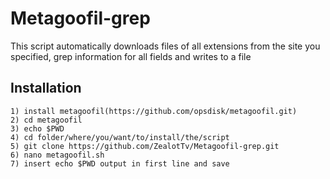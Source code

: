 # Metagoofil-grep
This script automatically downloads files of all extensions from the site you specified, grep information for all fields and writes to a file

## Installation
```
1) install metagoofil(https://github.com/opsdisk/metagoofil.git)
2) cd metagoofil
3) echo $PWD
4) cd folder/where/you/want/to/install/the/script
5) git clone https://github.com/ZealotTv/Metagoofil-grep.git
6) nano metagoofil.sh
7) insert echo $PWD output in first line and save
```
